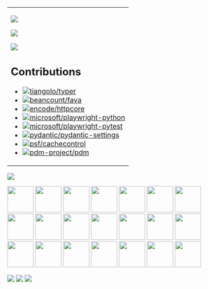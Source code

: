 <table width="100%" style="table-layout:fixed">
    <tbody>
        <tr>
            <td>
                <p></p><a href="https://github.com/m9810223/TOTP">
                    <p></p><img
                        src="https://github-readme-stats.vercel.app/api/pin/?username=m9810223&repo=TOTP&theme=github_dark" />
                </a>
                <p></p><a href="https://github.com/m9810223/emojiPy">
                    <img
                        src="https://github-readme-stats.vercel.app/api/pin/?username=m9810223&repo=emojiPy&theme=github_dark" /></a>
                <p></p><a href="https://github.com/m9810223/pymatrix-ss">
                    <img
                        src="https://github-readme-stats.vercel.app/api/pin/?username=m9810223&repo=pymatrix-ss&theme=github_dark" /></a>

## Contributions

- [![tiangolo/typer](https://img.shields.io/github/issues-search/tiangolo/typer?label=tiangolo/typer&query=author%3Am9810223%20is%3Amerged)](https://github.com/tiangolo/typer/pulls?q=author%3Am9810223%20is%3Amerged)
- [![beancount/fava](https://img.shields.io/github/issues-search/beancount/fava?label=beancount/fava&query=author%3Am9810223%20is%3Amerged)](https://github.com/beancount/fava/pulls?q=author%3Am9810223%20is%3Amerged)
- [![encode/httpcore](https://img.shields.io/github/issues-search/encode/httpcore?label=encode/httpcore&query=author%3Am9810223%20is%3Amerged)](https://github.com/encode/httpcore/pulls?q=author%3Am9810223%20is%3Amerged)
- [![microsoft/playwright-python](https://img.shields.io/github/issues-search/microsoft/playwright-python?label=microsoft/playwright-python&query=author%3Am9810223%20is%3Amerged)](https://github.com/microsoft/playwright-python/pulls?q=author%3Am9810223%20is%3Amerged)
- [![microsoft/playwright-pytest](https://img.shields.io/github/issues-search/microsoft/playwright-pytest?label=microsoft/playwright-pytest&query=author%3Am9810223%20is%3Amerged)](https://github.com/microsoft/playwright-pytest/pulls?q=author%3Am9810223%20is%3Amerged)
- [![pydantic/pydantic-settings](https://img.shields.io/github/issues-search/pydantic/pydantic-settings?label=pydantic/pydantic-settings&query=author%3Am9810223%20is%3Amerged)](https://github.com/pydantic/pydantic-settings/pulls?q=author%3Am9810223%20is%3Amerged)
- [![psf/cachecontrol](https://img.shields.io/github/issues-search/psf/cachecontrol?label=psf/cachecontrol&query=author%3Am9810223%20is%3Amerged)](https://github.com/psf/cachecontrol/pulls?q=author%3Am9810223%20is%3Amerged)
- [![pdm-project/pdm](https://img.shields.io/github/issues-search/pdm-project/pdm?label=pdm-project/pdm&query=author%3Am9810223%20is%3Amerged)](https://github.com/pdm-project/pdm/pulls?q=author%3Am9810223%20is%3Amerged)

</td>
</tr>
</tbody>
</table>

![](https://komarev.com/ghpvc/?username=m9810223&color=orange&style=for-the-badge)

<p align="left">
<img width="60" height="60" src="https://cdn.jsdelivr.net/gh/devicons/devicon/icons/python/python-original-wordmark.svg" />
<img width="60" height="60" src="https://cdn.jsdelivr.net/gh/devicons/devicon/icons/git/git-original-wordmark.svg" />
<img width="60" height="60" src="https://cdn.jsdelivr.net/gh/devicons/devicon/icons/docker/docker-plain-wordmark.svg" />
<img width="60" height="60" src="https://cdn.jsdelivr.net/gh/devicons/devicon/icons/bash/bash-original.svg" />
<img width="60" height="60" src="https://cdn.jsdelivr.net/gh/devicons/devicon/icons/linux/linux-original.svg" />
<img width="60" height="60" src="https://cdn.jsdelivr.net/gh/devicons/devicon/icons/javascript/javascript-original.svg" />
<img width="60" height="60" src="https://cdn.jsdelivr.net/gh/devicons/devicon/icons/nodejs/nodejs-original-wordmark.svg" />
<img width="60" height="60" src="https://cdn.jsdelivr.net/gh/devicons/devicon/icons/pytest/pytest-original-wordmark.svg" />
<img width="60" height="60" src="https://cdn.jsdelivr.net/gh/devicons/devicon/icons/fastapi/fastapi-original-wordmark.svg" />
<img width="60" height="60" src="https://cdn.jsdelivr.net/gh/devicons/devicon/icons/flask/flask-original-wordmark.svg" />
<img width="60" height="60" src="https://cdn.jsdelivr.net/gh/devicons/devicon/icons/django/django-plain-wordmark.svg" />
<img width="60" height="60" src="https://cdn.jsdelivr.net/gh/devicons/devicon/icons/googlecloud/googlecloud-original-wordmark.svg" />
<img width="60" height="60" src="https://cdn.jsdelivr.net/gh/devicons/devicon/icons/kubernetes/kubernetes-plain-wordmark.svg" />
<img width="60" height="60" src="https://cdn.jsdelivr.net/gh/devicons/devicon/icons/nginx/nginx-original.svg" />
<img width="60" height="60" src="https://cdn.jsdelivr.net/gh/devicons/devicon/icons/redis/redis-original-wordmark.svg" />
<img width="60" height="60" src="https://cdn.jsdelivr.net/gh/devicons/devicon/icons/terraform/terraform-original-wordmark.svg" />
<img width="60" height="60" src="https://cdn.jsdelivr.net/gh/devicons/devicon/icons/jenkins/jenkins-original.svg" />
<img width="60" height="60" src="https://cdn.jsdelivr.net/gh/devicons/devicon/icons/hugo/hugo-original-wordmark.svg" />
<img width="60" height="60" src="https://cdn.jsdelivr.net/gh/devicons/devicon/icons/react/react-original-wordmark.svg" />
<img width="60" height="60" src="https://cdn.jsdelivr.net/gh/devicons/devicon/icons/nextjs/nextjs-original-wordmark.svg" />
<img width="60" height="60" src="https://cdn.jsdelivr.net/gh/devicons/devicon/icons/solidity/solidity-original.svg" />
</p>

<img src="https://github-readme-streak-stats.herokuapp.com/?user=m9810223&theme=black-ice&hide_border=true&stroke=0000&background=0D1117&ring=e05397&fire=e05397&currStreakLabel=e05397" />
<img src="https://github-readme-stats.vercel.app/api?username=m9810223&show_icons=true&icon_color=E6DB74&border_color=272822&bg_color=272822&title_color=F92672&text_color=AE81FF&count_private=true" />
<img src="https://github-profile-summary-cards.vercel.app/api/cards/profile-details?username=m9810223&theme=github_dark" />
